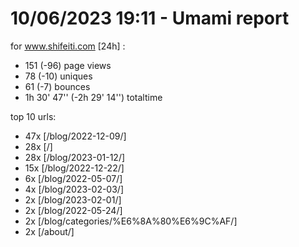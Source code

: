 # 10/06/2023 19:11 - Umami report
for www.shifeiti.com [24h] :

 - 151 (-96) page views
 - 78 (-10) uniques
 - 61 (-7) bounces
 - 1h 30' 47'' (-2h 29' 14'') totaltime


top 10 urls:
 - 47x [/blog/2022-12-09/]
 - 28x [/]
 - 28x [/blog/2023-01-12/]
 - 15x [/blog/2022-12-22/]
 - 6x [/blog/2022-05-07/]
 - 4x [/blog/2023-02-03/]
 - 2x [/blog/2023-02-01/]
 - 2x [/blog/2022-05-24/]
 - 2x [/blog/categories/%E6%8A%80%E6%9C%AF/]
 - 2x [/about/]


